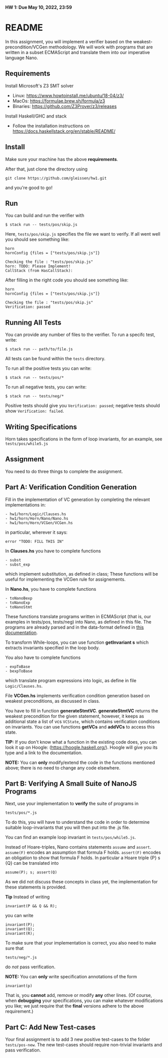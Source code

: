 **HW 1: Due May 10, 2022, 23:59**

README
=======

In this assignment, you will implement a verifier based on the weakest-precondition/VCGen methodology.
We will work with programs that are written in a subset ECMAScript and translate them into our imperative language Nano.

Requirements
------------
Install Microsoft's Z3 SMT solver

- Linux: https://www.howtoinstall.me/ubuntu/18-04/z3/
- MacOs: https://formulae.brew.sh/formula/z3
- Binaries: https://github.com/Z3Prover/z3/releases

Install Haskell/GHC and stack

- Follow the installation instructions on https://docs.haskellstack.org/en/stable/README/

Install 
-------

Make sure your machine has the above **requirements**.

After that, just clone the directory using 

    git clone https://github.com/gleissen/hw1.git

and you're good to go!

Run
---

You can build and run the verifier with

    $ stack run -- tests/pos/skip.js

Here, `tests/pos/skip.js` specifies the file we want to verify. If all went well
you should see something like:

    horn
    hornConfig {files = ["tests/pos/skip.js"]}

    Checking the file : "tests/pos/skip.js"
    horn: TODO: Please Implement!
    CallStack (from HasCallStack):

After filling in the right code you
should see something like:

    horn
    hornConfig {files = ["tests/pos/skip.js"]}

    Checking the file : "tests/pos/skip.js"
    Verification: passed


Running All Tests
-----------------

You can provide any number of files to the verifier. To run a specifc test, write:

    $ stack run -- path/to/file.js

All tests can be found within the `tests` directory.

To run all the positive tests you can write:

    $ stack run -- tests/pos/*

To run all negative tests, you can write:

    $ stack run -- tests/neg/*

Positive tests should give you `Verification: passed`; negative tests should show `Verification: failed`.

Writing Specifications
----------------------

Horn takes specifications in the form of loop invariants, for an example, see `tests/pos/while5.js`

Assignment
----------

You need to do three things to complete the assignment.

## Part A: Verification Condition Generation

Fill in the implementation of VC generation by
completing the relevant implementations in:

    - hw1/horn/Logic/Clauses.hs
    - hw1/horn/Horn/Nano/Nano.hs
    - hw1/horn/Horn/VCGen/VCGen.hs

in particular, wherever it says:

    error "TODO: FILL THIS IN"

In **Clauses.hs** you have to complete functions

    - subst
    - subst_exp

which implement substitution, as defined in class; These functions will be useful for implementing the VCGen rule for assignements.

In **Nano.hs**, you have to complete functions

    - toNanoBexp
    - toNanoExp
    - toNanoStmt

These functions translate programs written in ECMAScript (that is, our examples in tests/pos, tests/neg) into Nano, as defined in this file. The programs are already parsed and in the data-format defined in [this documentation](https://hackage.haskell.org/package/language-ecmascript-0.17.0.1/docs/Language-ECMAScript3-Syntax.html).

To transform While-loops, you can use function **getInvariant s** which extracts invariants specified in the loop body.

You also have to complete functions

    - expToBase
    - bexpToBase

which translate program expressions into logic, as define in file `Logic/Clauses.hs`.

File **VCGen.hs** implements verification condition generation based on weakest preconditions, as discussed in class.

You have to fill in function **generateStmtVC**. **generateStmtVC** returns the
weakest precondition for the given statement, however, it keeps as additional
state a list of vcs `VCState`, which contains verification conditions on
invariants. You can use functions **getVCs** and **addVCs** to access this
state.

**TIP:** If you don't know what a function in the existing code does, you can
look it up on Hoogle: (https://hoogle.haskell.org/). Hoogle will give you its
type and a link to the documentation.

**NOTE:**  You can **only** modify/extend the code in 
the functions mentioned above; there is no need to 
change any code elsewhere.

## Part B: Verifying A Small Suite of NanoJS Programs

Next, use your implementation to **verify** the suite of programs in

    tests/pos/*.js

To do this, you will have to understand the code in order to determine
suitable loop-invariants that you will then put into the .js file.

You can find an example loop invariant in `tests/pos/while5.js`.

Instead of Hoare-triples, Nano contains statements `assume` and `assert`.
`assume(F)` encodes an assumption that formula F holds. `assert(F)` encodes an
obligation to show that formula F holds. In particular a Hoare triple {P} s {Q}
can be translated into 

    assume(P); s; assert(Q)

As we did not discuss these concepts in class yet, the implementation for these statements is provided.

**Tip** Instead of writing 

    invariant(P && Q && R);

you can write 

    invariant(P);
    invariant(Q);
    invariant(R);

To make sure that your implementation is correct, you also need to make sure that 

    tests/neg/*.js

do *not* pass verification.

**NOTE:** You can **only** write specification annotations of the form 

    invariant(p)

That is, you **cannot** add, remove or modify **any** other lines. 
(Of course, when **debugging** your specifications, you can make 
whatever modifications you like; we just require that the **final** 
versions adhere to the above requirement.) 

## Part C: Add New Test-cases

Your final assignment is to add 3 new positive test-cases to the folder `tests/pos-new`.
The new test-cases should require non-trivial invariants and pass verification.
